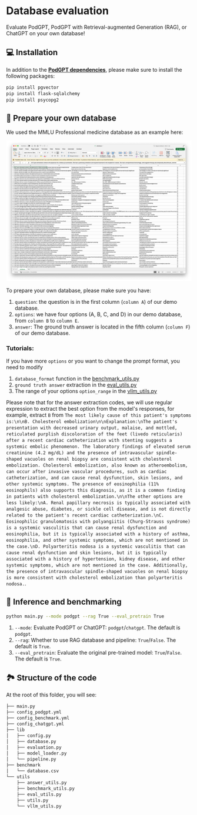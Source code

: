 # Database evaluation
Evaluate PodGPT, PodGPT with Retrieval-augmented Generation (RAG), or ChatGPT on your own database!

## 💻 Installation
In addition to the [**PodGPT dependencies**](https://github.com/vkola-lab/PodGPT/blob/main/requirements.txt), please make sure to install the following packages:
```bash
pip install pgvector
pip install flask-sqlalchemy
pip install psycopg2
```

## 📖 Prepare your own database
We used the MMLU Professional medicine database as an example here:
<p align="center">
  <a href="https://www.medrxiv.org/content/10.1101/2024.07.11.24310304v2"> <img src="figures/database.png"></a> 
</p>
To prepare your own database, please make sure you have:

1. `question`: the question is in the first column (`column A`) of our demo database.
2. `options`: we have four options (A, B, C, and D) in our demo database, from `column B` to `column E`.
3. `answer`: The ground truth answer is located in the fifth column (`column F`) of our demo database.

### Tutorials:
If you have more `options` or you want to change the prompt format, you need to modify
1. `database_format` function in the [benchmark_utils.py](https://github.com/vkola-lab/PodGPT/blob/main/PodGPT_Database_Inference/utils/benchmark_utils.py)
2. `ground truth answer` extraction in the [eval_utils.py](https://github.com/vkola-lab/PodGPT/blob/main/PodGPT_Database_Inference/utils/eval_utils.py#L80-L91)
3. The range of your options `option_range` in the [vllm_utils.py](https://github.com/vkola-lab/PodGPT/blob/main/PodGPT_Database_Inference/utils/vllm_utils.py#L197)

Please note that for the answer extraction codes, we will use regular expression to extract the best option from the model's responses, for example, extract `B` from `The most likely cause of this patient's symptoms is:\n\nB. Cholesterol embolization\n\nExplanation:\nThe patient's presentation with decreased urinary output, malaise, and mottled, reticulated purplish discoloration of the feet (livedo reticularis) after a recent cardiac catheterization with stenting suggests a systemic embolic phenomenon. The laboratory findings of elevated serum creatinine (4.2 mg/dL) and the presence of intravascular spindle-shaped vacuoles on renal biopsy are consistent with cholesterol embolization. Cholesterol embolization, also known as atheroembolism, can occur after invasive vascular procedures, such as cardiac catheterization, and can cause renal dysfunction, skin lesions, and other systemic symptoms. The presence of eosinophilia (11% eosinophils) also supports this diagnosis, as it is a common finding in patients with cholesterol embolization.\n\nThe other options are less likely:\nA. Renal papillary necrosis is typically associated with analgesic abuse, diabetes, or sickle cell disease, and is not directly related to the patient's recent cardiac catheterization.\nC. Eosinophilic granulomatosis with polyangiitis (Churg-Strauss syndrome) is a systemic vasculitis that can cause renal dysfunction and eosinophilia, but it is typically associated with a history of asthma, eosinophilia, and other systemic symptoms, which are not mentioned in the case.\nD. Polyarteritis nodosa is a systemic vasculitis that can cause renal dysfunction and skin lesions, but it is typically associated with a history of hypertension, kidney disease, and other systemic symptoms, which are not mentioned in the case. Additionally, the presence of intravascular spindle-shaped vacuoles on renal biopsy is more consistent with cholesterol embolization than polyarteritis nodosa.`.

## 🚀 Inference and benchmarking
```bash
python main.py --mode podgpt --rag True --eval_pretrain True
```
1. `--mode`: Evaluate PodGPT or ChatGPT: `podgpt`/`chatgpt`. The default is `podgpt`.
2. `--rag`: Whether to use RAG database and pipeline: `True`/`False`. The default is `True`.
2. `--eval_pretrain`: Evaluate the original pre-trained model: `True`/`False`. The default is `True`.

## 🏞️ Structure of the code
At the root of this folder, you will see:
```text
├── main.py
├── config_podgpt.yml
├── config_benchmark.yml
├── config_chatgpt.yml
├── lib
│   ├── config.py
│   ├── database.py
│   ├── evaluation.py
│   ├── model_loader.py
│   └── pipeline.py
├── benchmark
│   └── database.csv
└── utils
    ├── answer_utils.py
    ├── benchmark_utils.py
    ├── eval_utils.py
    ├── utils.py
    └── vllm_utils.py
```
